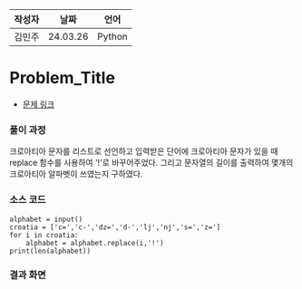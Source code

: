 | 작성자  |   날짜   | 언어    |
| ------- | --------- | ------- |
| 김민주    | 24.03.26  | Python  |

# Problem_Title

 - [문제 링크](https://www.acmicpc.net/problem/2941)


### 풀이 과정  

크로아티아 문자를 리스트로 선언하고 입력받은 단어에 크로아티아 문자가 있을 때  replace 함수를 사용하여 '!'로 바꾸어주었다. 그리고 문자열의 길이를 출력하여 몇개의 크로아티아 알파벳이 쓰였는지 구하였다.

### 소스 코드

```
alphabet = input()
croatia = ['c=','c-','dz=','d-','lj','nj','s=','z=']
for i in croatia:
    alphabet = alphabet.replace(i,'!')
print(len(alphabet))
```

### 결과 화면
